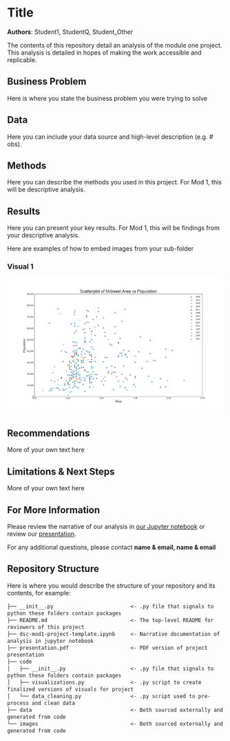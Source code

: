 # Title

**Authors**: Student1, StudentQ, Student_Other

The contents of this repository detail an analysis of the module one project. This analysis is detailed in hopes of making the work accessible and replicable.

## Business Problem

Here is where you state the business problem you were trying to solve

## Data

Here you can include your data source and high-level description (e.g. # obs). 

## Methods

Here you can describe the methods you used in this project. For Mod 1, this will be descriptive analysis. 

## Results

Here you can present your key results. For Mod 1, this will be findings from your descriptive analysis.

Here are examples of how to embed images from your sub-folder

### Visual 1
![graph1](./images/viz1.png)

## Recommendations

More of your own text here

## Limitations & Next Steps

More of your own text here

## For More Information
Please review the narrative of our analysis in [our Jupyter notebook](./dsc-mod1-project-template.ipynb) or review our [presentation](./SampleProjectSlides.pdf).

For any additional questions, please contact **name & email, name & email**

## Repository Structure

Here is where you would describe the structure of your repository and its contents, for example:

```
├── __init__.py                         <- .py file that signals to python these folders contain packages
├── README.md                           <- The top-level README for reviewers of this project
├── dsc-mod1-project-template.ipynb     <- Narrative documentation of analysis in jupyter notebook
├── presentation.pdf                    <- PDF version of project presentation
├── code
│   ├── __init__.py                     <- .py file that signals to python these folders contain packages
│   ├── visualizations.py               <- .py script to create finalized versions of visuals for project
│   └── data_cleaning.py                <- .py script used to pre-process and clean data
├── data                                <- Both sourced externally and generated from code
└── images                              <- Both sourced externally and generated from code
```
